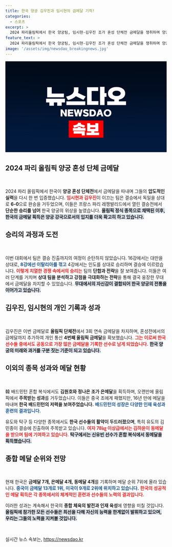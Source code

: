 ```yaml
---
title: 한국 양궁 김우진과 임시현의 금메달 기적!
categories:
  - 스포츠
excerpt: >
  2024 파리올림픽에서 한국 양궁팀, 임시현-김우진 조가 혼성 단체전 금메달을 쟁취하며 양궁 강국의 위엄을 다시 한번 과시했다! 김우진은 개인 통산 4번째 금메달로 한국 선수 최다 금메달 공동 1위에 올랐다.
feature_text: >
  2024 파리올림픽에서 한국 양궁팀, 임시현-김우진 조가 혼성 단체전 금메달을 쟁취하며 양궁 강국의 위엄을 다시 한번 과시했다! 김우진은 개인 통산 4번째 금메달로 한국 선수 최다 금메달 공동 1위에 올랐다.
image: '/assets/img/newsdao_breakingnews.jpg'
---
```


<p><img src="/assets/img/newsdao_breakingnews.jpg" alt="ranknews 속보" /></p>

<h2 data-ke-size="size26">2024 파리 올림픽 양궁 혼성 단체 금메달</h2>

<p data-ke-size="size16">&nbsp;</p>

<p>2024 파리 올림픽에서 한국이 <strong>양궁 혼성 단체전</strong>에서 금메달을 따내며 그들의 <strong>압도적인 실력</strong>을 다시 한 번 입증했습니다. <b><span style="color: #ee2323;">임시현과 김우진</span></b>이 이끄는 팀은 결승에서 독일을 상대로 <strong>6-0</strong>으로 완승을 거두었으며, 이들은 프랑스 파리 레쟁발리드에서 열린 결승전에서 <strong>단순한 승리를 넘어</strong> 한국 양궁의 위상을 높였습니다. <b><span style="background-color: #21538527;">올림픽 정식 종목으로 채택된 이후, 한국의 금메달 획득은 양궁 강국으로서의 입지를 더욱 확고히 하고 있습니다.</span></b> </p>

<h2 data-ke-size="size26">승리의 과정과 도전</h2>

<p data-ke-size="size16">&nbsp;</p>

<p>이번 대회에서 팀은 결승 진출까지의 여정이 순탄하지 않았습니다. 16강에서는 대만을 상대로, <b><span style="color: #1a5490;">8강에선 이탈리아를 꺾고</span></b> 4강에서는 인도를 상대로 승리하며 결승에 이르렀습니다.  <b><span style="color: #ee2323;">이렇게 치열한 경쟁 속에서의 승리는</span></b> 팀의 <strong>단합과 전략</strong>을 잘 보여줍니다. 이들은 여러 단계를 거치며 <strong>상대 팀을 분석하고 강점을 극대화하는 전략</strong>을 통해 결국 웅장한 무대에서 금메달을 차지할 수 있었습니다. <b><span style="background-color: #21538527;">무대에서의 자신감이 결합되어 한국 양궁의 전통을 이어가고 있습니다.</span></b></p>

<h2 data-ke-size="size26">김우진, 임시현의 개인 기록과 성과</h2>

<p data-ke-size="size16">&nbsp;</p>

<p>김우진은 이번 금메달로 <strong>올림픽 단체전</strong>에서 3회 연속 금메달을 차지하며, 혼성전에서의 금메달까지 추가하여 개인 통산 <strong>4번째 올림픽 금메달</strong>을 확보했습니다. <b><span style="color: #ee2323;">그는 이로써 한국 선수들 중에서도 공동으로 가장 많은 금메달을 기록한 선수로 남게 되었습니다.</span></b> <b><span style="background-color: #21538527;">한국 양궁의 미래와 과거를 구분 짓는 기준이 되고 있습니다.</span></b> </p>

<h2 data-ke-size="size26">이외의 종목 성과와 메달 현황</h2>

<p data-ke-size="size16">&nbsp;</p>

<p>韓 배드민턴 혼합 복식에서도 <strong>김원호와 정나은 조가 은메달</strong>을 획득하며, 오랜만에 올림픽에서 <strong>주목받는 성과</strong>를 거두었습니다. 이들은 중국 조에게 패했지만, 16년 만에 메달을 따내며 <strong>한국 배드민턴의 저력을 보여주었습니다.</strong> <b><span style="color: #1a5490;">배드민턴의 성장은 다양한 인재 육성과 훈련의 결과입니다.</span></b> </p>

<p>유도와 탁구 등 다양한 종목에서도 <strong>한국 선수들의 활약이 두드러졌으며</strong>, 특히 유도의 김민종이 결승에 진출하여 주목받고 있습니다. <b><span style="color: #ee2323;">여자 78㎏ 이상급에서는 김하윤이 동메달을 받으며 팀에 기여하고 있습니다.</span></b> <b><span style="background-color: #21538527;">탁구에서는 신유빈 선수가 혼합 복식에서 동메달을 획득했습니다.</span></b> </p>

<h2 data-ke-size="size26">종합 메달 순위와 전망</h2>

<p data-ke-size="size16">&nbsp;</p>

<p>현재 한국은 <strong>금메달 7개, 은메달 4개, 동메달 4개</strong>를 기록하며 메달 순위 7위에 올라 있습니다. <b><span style="color: #1a5490;">중국이 금메달 13개로 1위, 미국이 9개로 2위에 위치하고 있습니다.</span></b> <b><span style="color: #ee2323;">한국의 성공적인 메달 획득은 각 종목에서의 체계적인 훈련과 선수들의 노력의 결과입니다.</span></b> </p>

<p>이러한 성과는 계속해서 한국의 <strong>종합 체육의 발전과 인재 육성</strong>에 영향을 미칠 것입니다. <b><span style="background-color: #21538527;">올림픽에 참가한 모든 선수들은 최선을 다해 자신의 능력을 한계없이 발휘하고 있으며, 우리는 그들의 노력을 지켜볼 것입니다.</span></b> </p>

<p data-ke-size="size16">&nbsp;</p>
실시간 뉴스 속보는, <a href="https://newsdao.kr" rel="dofollow">https://newsdao.kr</a>



